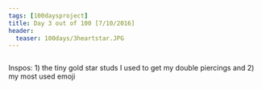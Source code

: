 ```yaml
---
tags: [100daysproject]
title: Day 3 out of 100 [7/10/2016]
header:
  teaser: 100days/3heartstar.JPG
---
```


<img src="{{ site.url }}{{ site.baseurl }}/images/100days/3heartstar.JPG" alt="">


Inspos: 1) the tiny gold star studs I used to get my double piercings and 2) my most used emoji

